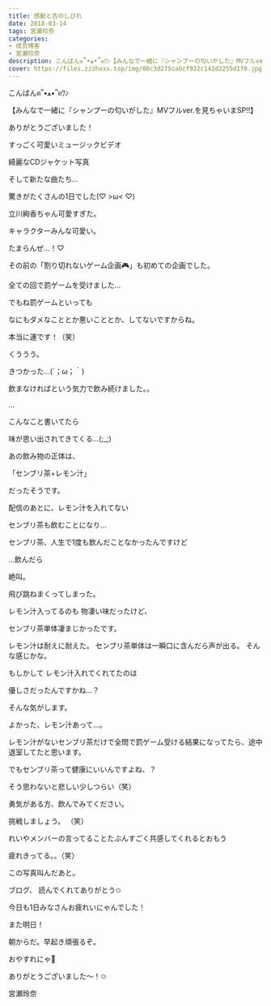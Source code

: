 ```yaml
---
title: 感動と舌のしびれ
date: 2018-03-14
tags: 宮瀬玲奈
categories: 
- 成员博客
- 宮瀬玲奈
description: こんばんฅ՞•ﻌ•՞ฅﾜﾝ【みんなで一緒に『シャンプーの匂いがした』MVフルver.を見ちゃいまSP!!】ありがとうございました！すっごく可愛いミュージックビデオ綺麗なCD...
cover: https://files.zzzhxxx.top/img/00c3d275cabcf932c142d2255d1f0.jpg 
---
```






こんばんฅ՞•ﻌ•՞ฅﾜﾝ





【みんなで一緒に『シャンプーの匂いがした』MVフルver.を見ちゃいまSP!!】


ありがとうございました！







すっごく可愛いミュージックビデオ

綺麗なCDジャケット写真

そして新たな曲たち...



驚きがたくさんの1日でした(♡ >ω< ♡)






立川絢香ちゃん可愛すぎた。

キャラクターみんな可愛い。


たまらんぜ...！♡

















その前の「割り切れないゲーム企画🎮」も初めての企画でした。




全ての回で罰ゲームを受けました...


でもね罰ゲームといっても

なにもダメなこととか悪いこととか、してないですからね。


本当に運です！（笑）







くううう。






きつかった...(´；ω；｀)









飲まなければという気力で飲み続けました。。









...










こんなこと書いてたら


味が思い出されてきてくる...(;_;)















あの飲み物の正体は、



「センブリ茶+レモン汁」


だったそうです。









配信のあとに、レモン汁を入れてない

センブリ茶も飲むことになり...


センブリ茶、人生で1度も飲んだことなかったんですけど









...飲んだら





絶叫。







飛び跳ねまくってしまった。












レモン汁入ってるのも
物凄い味だったけど、

センブリ茶単体凄まじかったです。









レモン汁は耐えに耐えた。
センブリ茶単体は一瞬口に含んだら声が出る。
そんな感じかな。








もしかして
レモン汁入れてくれてたのは

優しさだったんですかね...？






そんな気がします。






よかった、レモン汁あって...。



レモン汁がないセンブリ茶だけで全問で罰ゲーム受ける結果になってたら、途中退室してたと思います。










でもセンブリ茶って健康にいいんですよね、？




そう思わないと悲しい少しつらい（笑）














勇気がある方、飲んでみてください。

挑戦しましょう。 （笑）



れいやメンバーの言ってることたぶんすごく共感してくれるとおもう
























疲れきってる。。（笑）


この写真叫んだあと。







ブログ、
読んでくれてありがとう✩



今日も1日みなさんお疲れいにゃんでした！




また明日！


朝からだ。早起き頑張るぞ。




おやすれにゃ💓



ありがとうございました～！✩






宮瀬玲奈


